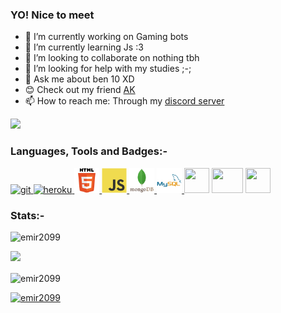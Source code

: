 ### YO! Nice to meet

- 🔭 I’m currently working on Gaming bots 
- 🌱 I’m currently learning Js :3
- 👯 I’m looking to collaborate on nothing tbh
- 🤔 I’m looking for help with my studies ;-;
- 💬 Ask me about ben 10 XD 
- 😊 Check out my friend [AK](https://github.com/AkshatOP)
- 📫 How to reach me: Through my [discord server](https://discord.gg/vM29v9W2kv)
<img src="http://ansyori28.files.wordpress.com/2012/08/spidey3_banner.jpg">

<h3 align="left">Languages, Tools and Badges:-</h3>

<p align="left"> <a href="https://git-scm.com/" target="_blank"> <img src="https://www.vectorlogo.zone/logos/git-scm/git-scm-icon.svg" alt="git" width="40" height="40"/> </a> <a href="https://heroku.com" target="_blank"> <img src="https://www.vectorlogo.zone/logos/heroku/heroku-icon.svg" alt="heroku" width="40" height="40"/> </a> <a href="https://www.w3.org/html/" target="_blank"> <img src="https://raw.githubusercontent.com/devicons/devicon/master/icons/html5/html5-original-wordmark.svg" alt="html5" width="40" height="40"/> </a> <a href="https://developer.mozilla.org/en-US/docs/Web/JavaScript" target="_blank"> <img src="https://raw.githubusercontent.com/devicons/devicon/master/icons/javascript/javascript-original.svg" alt="javascript" w![image](https://user-images.githubusercontent.com/84385451/133424608-079984c1-7a33-4207-b455-71a05044a7f8.png)
idth="40" height="40"/> </a> <a href="https://www.mongodb.com/" target="_blank"> <img src="https://raw.githubusercontent.com/devicons/devicon/master/icons/mongodb/mongodb-original-wordmark.svg" alt="mongodb" width="40" height="40"/> </a> <a href="https://www.mysql.com/" target="_blank"> <img src="https://raw.githubusercontent.com/devicons/devicon/master/icons/mysql/mysql-original-wordmark.svg" alt="mysql" width="40" height="40"/> </a> <a 
<p align="left"> <img src="https://camo.githubusercontent.com/72ce3b046c223570f56ff9577060f2ff061e4b7352a398632583ad2658941ff6/68747470733a2f2f616f692e6a732e6f72672f6173736574732f696d616765732f616f696a732d6e65772e706e67" width="40" height="40"/> </a> <a
<p align="left"> <img src="https://upload.wikimedia.org/wikipedia/commons/9/92/4228_discord_bot_dev.png" width="50" height= "40"/> </a> <a
<p align="left"> <img src="https://www.freepnglogos.com/uploads/discord-logo-png/concours-discord-cartes-voeux-fortnite-france-6.png" width="40" height="40"/> </a> </p>

### Stats:-
<p align="left"> <img src="https://komarev.com/ghpvc/?username=emir2099&label=Profile%20views&color=ffd700&style=flat" alt="emir2099" /> </p>

<img src="https://github-readme-stats.vercel.app/api?username=Emir2099&&show_icons=true&title_color=ffd700&icon_color=bb2acf&text_color=daf7dc&bg_color=151515">

<p><img align="center" src="https://github-readme-streak-stats.herokuapp.com/?user=emir2099&" alt="emir2099" /></p>

<p align="left"> <a href="https://github.com/ryo-ma/github-profile-trophy"><img src="https://github-profile-trophy.vercel.app/?username=emir2099" alt="emir2099" /></a> </p>


